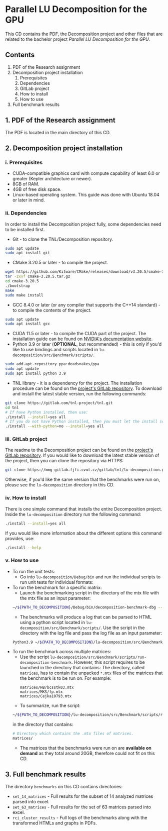 # Parallel LU Decomposition for the GPU

This CD contains the PDF, the Decomposition project and other files that are related to the bachelor project _Parallel LU Decomposition for the GPU_.

## Contents
1. PDF of the Research assignment
2. Decomposition project installation
	1. Prerequisites
	2. Dependencies
	3. GitLab project
	4. How to install
	5. How to use
3. Full benchmark results

## 1. PDF of the Research assignment
The PDF is located in the main directory of this CD.
## 2. Decomposition project installation
### i. Prerequisites

* CUDA-compatible graphics card with compute capability of least 6.0 or greater (Kepler architecture or newer).
* 8GB of RAM.
* 4GB of free disk space.
* Linux-based operating system. This guide was done with Ubuntu 18.04 or later in mind.

### ii. Dependencies
In order to install the Decomposition project fully, some dependencies need to be installed first.

* Git - to clone the TNL/Decomposition repository.
```bash
sudo apt update
sudo apt install git
```
* CMake 3.20.5 or later - to compile the project.
```bash
wget https://github.com/Kitware/CMake/releases/download/v3.20.5/cmake-3.20.5.tar.gz
tar -zxvf cmake-3.20.5.tar.gz
cd cmake-3.20.5
./bootstrap
make
sudo make install
```
* GCC 8.4.0 or later (or any compiler that supports the C++14 standard) - to compile the contents of the project.
```bash
sudo apt update
sudo apt install gcc
```
* CUDA 11.5 or later - to compile the CUDA part of the project. The installation guide can be found on [NVIDIA's documentation website](https://docs.nvidia.com/cuda/cuda-installation-guide-linux/index.html).
* Python 3.9 or later (__OPTIONAL__, but recommended) - this is only if you'd like to use bindings and scripts located in `lu-decomposition/src/Benchmark/scripts/`.
```bash
sudo add-apt-repository ppa:deadsnakes/ppa
sudo apt update
sudo apt install python 3.9
```
* TNL library - it is a dependency for the project. The installation procedure can be found on the [project's GitLab repository](https://gitlab.com/tnl-project/tnl). To download and install the latest stable version, run the following commands:
```bash
git clone https://gitlab.com/tnl-project/tnl.git
cd tnl
# If have Python installed, then use:
./install --install=yes all
# If you do not have Python installed, then you must let the install script know like so:
./install --with-python=no --install=yes all
```

### iii. GitLab project
The readme to the Decomposition project can be found on the [project's GitLab repository](https://mmg-gitlab.fjfi.cvut.cz/gitlab/tnl/lu-decomposition/).
If you would like to download the latest stable version of the project, then you can clone the repository via HTTPS:
```bash
git clone https://mmg-gitlab.fjfi.cvut.cz/gitlab/tnl/lu-decomposition.git
```
Otherwise, if you'd like the same version that the benchmarks were run on, please see the `lu-decomposition` directory in this CD.

### iv. How to install
There is one simple command that installs the entire Decomposition project. Inside the `lu-decomposition` directory run the following command:
```bash
./install --install=yes all
```
If you would like more information about the different options this command provides, use:
```bash
./install --help
```

### v. How to use
* To run the unit tests:
	* Go into `lu-decomposition/Debug/bin` and run the individual scripts to run unit tests for individual formats:
* To run the benchmark for a specific matrix:
	* Launch the benchmarking script in the directory of the mtx file with the mtx file as an input parameter:
	```bash
	~/${PATH_TO_DECOMPOSITION}/Debug/bin/decomposition-benchmark-dbg --input-file ${mtx_file_name}.mtx
	```
	* The benchmarks will produce a log that can be parsed to HTML using a python script located in `lu-decomposition/src/Benchmark/scripts/`. Use the script in the directory with the log file and pass the log file as an input parameter:
	```bash
	Python3.9 ~/${PATH_TO_DECOMPOSITION}/lu-decomposition/src/Benchmark/scripts/decomposition-benchmark-make-tables-json.py --input_file ${log_file_name}.log
	```
* To run the benchmark across multiple matrices:
	* Use the script `lu-decomposition/src/Benchmark/scripts/run-decomposition-benchmark`. However, this script requires to be launched in the directory that contains:
		The directory, called `matrices`, has to contain the unpacked `*.mtx` files of the matrices that the benchmark is to be run on. For example:
		```
		matrices/HB/bcsstk03.mtx
		matrices/MKS/fp.mtx
		matrices/Cejka10793.mtx
		```
	* To summarize, run the script:
	```bash
	~/${PATH_TO_DECOMPOSITION}/lu-decomposition/src/Benchmark/scripts/run-decomposition-benchmark
	```
	in the directory that contains:
	```bash
	# Directory which contains the .mtx files of matrices.
	matrices/
	```
	* The matrices that the benchmarks were run on are __available on demand__ as they total around 20GB, therefore could not fit on this CD.

## 3. Full benchmark results
The directory `benchmarks` on this CD contains directories:

* `set_14_matrices` - Full results for the subset of 14 analyzed matrices parsed into excel.
* `set_63_matrices` - Full results for the set of 63 matrices parsed into excel.
* `rci_cluster_results` - Full logs of the benchmarks along with the transformed HTMLs and graphs in PDFs.